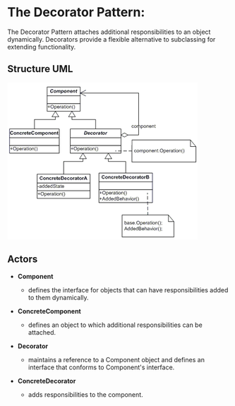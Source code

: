 # The Decorator Pattern:

The Decorator Pattern attaches additional responsibilities to an object dynamically. Decorators provide a flexible alternative to subclassing for extending functionality.

## Structure UML

![](../../../umls/decorator.gif)

## Actors

- **Component**

  - defines the interface for objects that can have responsibilities added to them dynamically.

- **ConcreteComponent**

  - defines an object to which additional responsibilities can be attached.

- **Decorator**

  - maintains a reference to a Component object and defines an interface that conforms to Component's interface.

- **ConcreteDecorator**
  - adds responsibilities to the component.
